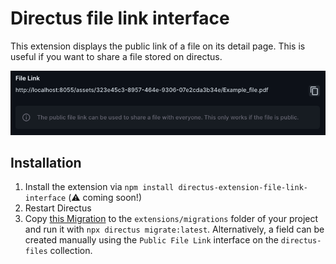 # Directus file link interface

This extension displays the public link of a file on 
its detail page.
This is useful if you want to share a file stored on directus.

![Screenshot](./screenshot.png)

## Installation
1. Install the extension via `npm install directus-extension-file-link-interface` (⚠️ coming soon!)
2. Restart Directus
3. Copy [this Migration](./src/20221222FILELINK-add-file-link-field.js) to the `extensions/migrations` 
folder of your project and run it with `npx directus migrate:latest`. 
Alternatively, a field can be created manually using the `Public File Link` interface on the `directus-files` collection.
